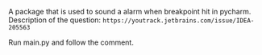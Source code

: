 A package that is used to sound a alarm when breakpoint hit in pycharm. Description of the question: `https://youtrack.jetbrains.com/issue/IDEA-205563`

Run main.py and follow the comment.

